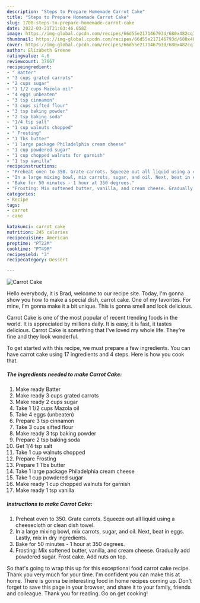 ```yaml
---
description: "Steps to Prepare Homemade Carrot Cake"
title: "Steps to Prepare Homemade Carrot Cake"
slug: 1708-steps-to-prepare-homemade-carrot-cake
date: 2022-03-21T21:03:46.058Z
image: https://img-global.cpcdn.com/recipes/66d55e217146793d/680x482cq70/carrot-cake-recipe-main-photo.jpg
thumbnail: https://img-global.cpcdn.com/recipes/66d55e217146793d/680x482cq70/carrot-cake-recipe-main-photo.jpg
cover: https://img-global.cpcdn.com/recipes/66d55e217146793d/680x482cq70/carrot-cake-recipe-main-photo.jpg
author: Elizabeth Greene
ratingvalue: 4.6
reviewcount: 37667
recipeingredient:
- " Batter"
- "3 cups grated carrots"
- "2 cups sugar"
- "1 1/2 cups Mazola oil"
- "4 eggs unbeaten"
- "3 tsp cinnamon"
- "3 cups sifted flour"
- "3 tsp baking powder"
- "2 tsp baking soda"
- "1/4 tsp salt"
- "1 cup walnuts chopped"
- " Frosting"
- "1 Tbs butter"
- "1 large package Philadelphia cream cheese"
- "1 cup powdered sugar"
- "1 cup chopped walnuts for garnish"
- "1 tsp vanilla"
recipeinstructions:
- "Preheat oven to 350. Grate carrots. Squeeze out all liquid using a cheesecloth or clean dish towel."
- "In a large mixing bowl, mix carrots, sugar, and oil. Next, beat in eggs. Lastly, mix in dry ingredients."
- "Bake for 50 minutes - 1 hour at 350 degrees."
- "Frosting: Mix softened butter, vanilla, and cream cheese. Gradually add powdered sugar. Frost cake. Add nuts on top."
categories:
- Recipe
tags:
- carrot
- cake

katakunci: carrot cake 
nutrition: 245 calories
recipecuisine: American
preptime: "PT22M"
cooktime: "PT49M"
recipeyield: "3"
recipecategory: Dessert

---
```



![Carrot Cake](https://img-global.cpcdn.com/recipes/66d55e217146793d/680x482cq70/carrot-cake-recipe-main-photo.jpg)

Hello everybody, it is Brad, welcome to our recipe site. Today, I'm gonna show you how to make a special dish, carrot cake. One of my favorites. For mine, I'm gonna make it a bit unique. This is gonna smell and look delicious.

Carrot Cake is one of the most popular of recent trending foods in the world. It is appreciated by millions daily. It is easy, it is fast, it tastes delicious. Carrot Cake is something that I've loved my whole life. They're fine and they look wonderful.




To get started with this recipe, we must prepare a few ingredients. You can have carrot cake using 17 ingredients and 4 steps. Here is how you cook that.

<!--inarticleads1-->

##### The ingredients needed to make Carrot Cake:

1. Make ready  Batter
1. Make ready 3 cups grated carrots
1. Make ready 2 cups sugar
1. Take 1 1/2 cups Mazola oil
1. Take 4 eggs (unbeaten)
1. Prepare 3 tsp cinnamon
1. Take 3 cups sifted flour
1. Make ready 3 tsp baking powder
1. Prepare 2 tsp baking soda
1. Get 1/4 tsp salt
1. Take 1 cup walnuts chopped
1. Prepare  Frosting
1. Prepare 1 Tbs butter
1. Take 1 large package Philadelphia cream cheese
1. Take 1 cup powdered sugar
1. Make ready 1 cup chopped walnuts for garnish
1. Make ready 1 tsp vanilla




<!--inarticleads2-->

##### Instructions to make Carrot Cake:

1. Preheat oven to 350. Grate carrots. Squeeze out all liquid using a cheesecloth or clean dish towel.
1. In a large mixing bowl, mix carrots, sugar, and oil. Next, beat in eggs. Lastly, mix in dry ingredients.
1. Bake for 50 minutes - 1 hour at 350 degrees.
1. Frosting: Mix softened butter, vanilla, and cream cheese. Gradually add powdered sugar. Frost cake. Add nuts on top.




So that's going to wrap this up for this exceptional food carrot cake recipe. Thank you very much for your time. I'm confident you can make this at home. There is gonna be interesting food in home recipes coming up. Don't forget to save this page in your browser, and share it to your family, friends and colleague. Thank you for reading. Go on get cooking!

